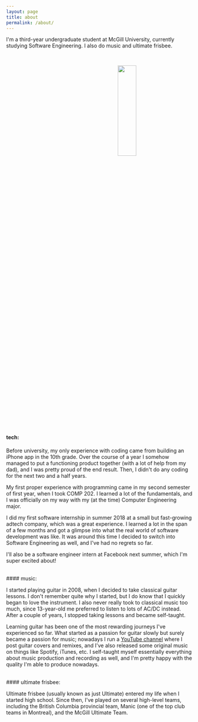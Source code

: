 ```yaml
---
layout: page
title: about
permalink: /about/
---
```


I'm a third-year undergraduate student at McGill University, currently studying Software Engineering. I also do music and ultimate frisbee.

<br>

<p align="right">
    <img src ="{{site.baseurl}}/assets/images/me-circle.jpg" style="display: block; margin-left: auto; margin-right: auto; width:25%;min-width: 200px;"/>
</p>

#### tech:

Before university, my only experience with coding came from building an iPhone app in the 10th grade. Over the course of a year I somehow managed to put a functioning product together (with a lot of help from my dad), and I was pretty proud of the end result. Then, I didn't do any coding for the next two and a half years.

My first proper experience with programming came in my second semester of first year, when I took COMP 202. I learned a lot of the fundamentals, and I was officially on my way with my (at the time) Computer Engineering major.

I did my first software internship in summer 2018 at a small but fast-growing adtech company, which was a great experience. I learned a lot in the span of a few months and got a glimpse into what the real world of software development was like. It was around this time I decided to switch into Software Engineering as well, and I've had no regrets so far.

I'll also be a software engineer intern at Facebook next summer, which I'm super excited about!

<br>
#### music:

I started playing guitar in 2008, when I decided to take classical guitar lessons. I don't remember quite why I started, but I do know that I quickly began to love the instrument. I also never really took to classical music too much, since 13-year-old me preferred to listen to lots of AC/DC instead. After a couple of years, I stopped taking lessons and became self-taught.

Learning guitar has been one of the most rewarding journeys I've experienced so far. What started as a passion for guitar slowly but surely became a passion for music; nowadays I run a <a href="https://www.youtube.com/user/TheFenderrocker" target="_blank">YouTube channel</a> where I post guitar covers and remixes, and I've also released some original music on things like Spotify, iTunes, etc. I self-taught myself essentially everything about music production and recording as well, and I'm pretty happy with the quality I'm able to produce nowadays.

<br>
#### ultimate frisbee:

Ultimate frisbee (usually known as just Ultimate) entered my life when I started high school. Since then, I've played on several high-level teams, including the British Columbia provincial team, Manic (one of the top club teams in Montreal), and the McGill Ultimate Team.
